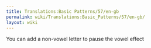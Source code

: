 ```yaml
---
title: Translations:Basic Patterns/57/en-gb
permalink: wiki/Translations:Basic_Patterns/57/en-gb/
layout: wiki
---
```


You can add a non-vowel letter to pause the vowel effect
